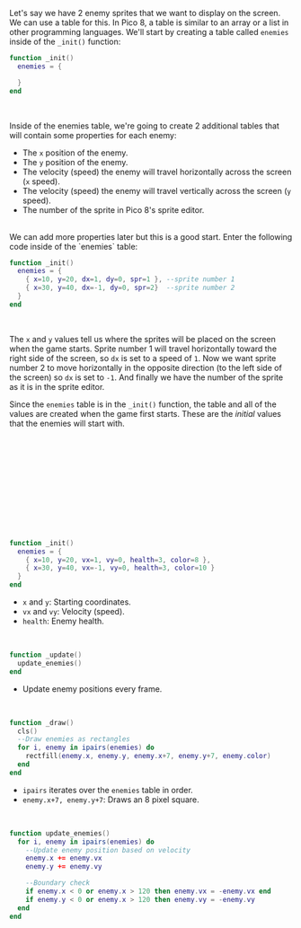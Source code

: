 
Let's say we have 2 enemy sprites that we want to display on the screen. We can use a table for this. In Pico 8, a table is similar to an array or a list in other programming languages. We'll start by creating a table called `enemies` inside of the `_init()` function:
<br>

```lua
function _init()
  enemies = {

  }
end
```
<br>

Inside of the enemies table, we're going to create 2 additional tables that will contain some properties for each enemy:
* The `x` position of the enemy.
* The `y` position of the enemy.
* The velocity (speed) the enemy will travel horizontally across the screen (`x` speed).
* The velocity (speed) the enemy will travel vertically across the screen (`y` speed).
* The number of the sprite in Pico 8's sprite editor.
<br>
We can add more properties later but this is a good start. Enter the following code inside of the `enemies` table:
<br>

```lua
function _init()
  enemies = {
    { x=10, y=20, dx=1, dy=0, spr=1 }, --sprite number 1
    { x=30, y=40, dx=-1, dy=0, spr=2}  --sprite number 2
  }
end
```
<br>

The `x` and `y` values tell us where the sprites will be placed on the screen when the game starts. Sprite number 1 will travel horizontally toward the right side of the screen, so `dx` is set to a speed of `1`. Now we want sprite number 2 to move horizontally in the opposite direction (to the left side of the screen) so `dx` is set to `-1`. And finally we have the number of the sprite as it is in the sprite editor.

Since the `enemies` table is in the `_init()` function, the table and all of the values are created when the game first starts. These are the *initial* values that the enemies will start with. 
















<br>
<br>
<br>
<br>
<br>
<br>
<br>
<br>
<br>
<br>

```lua
function _init()
  enemies = {
    { x=10, y=20, vx=1, vy=0, health=3, color=8 },
    { x=30, y=40, vx=-1, vy=0, health=3, color=10 }
  }
end
```
* `x` and `y`: Starting coordinates.
* `vx` and `vy`: Velocity (speed).
* `health`: Enemy health.
<br>

```lua
function _update()
  update_enemies()
end
```
* Update enemy positions every frame.
<br>

```lua
function _draw()
  cls()
  --Draw enemies as rectangles
  for i, enemy in ipairs(enemies) do
    rectfill(enemy.x, enemy.y, enemy.x+7, enemy.y+7, enemy.color)
  end
end
```
* `ipairs` iterates over the `enemies` table in order.
* `enemy.x+7, enemy.y+7`: Draws an 8 pixel square.
<br>

```lua
function update_enemies()
  for i, enemy in ipairs(enemies) do
    --Update enemy position based on velocity
    enemy.x += enemy.vx
    enemy.y += enemy.vy

    --Boundary check
    if enemy.x < 0 or enemy.x > 120 then enemy.vx = -enemy.vx end
    if enemy.y < 0 or enemy.x > 120 then enemy.vy = -enemy.vy
  end
end
```
